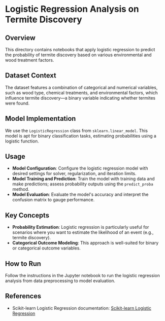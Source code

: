 # Logistic Regression Analysis on Termite Discovery

## Overview
This directory contains notebooks that apply logistic regression to predict the probability of termite discovery based on various environmental and wood treatment factors.

## Dataset Context
The dataset features a combination of categorical and numerical variables, such as wood type, chemical treatments, and environmental factors, which influence termite discovery—a binary variable indicating whether termites were found.

## Model Implementation
We use the `LogisticRegression` class from `sklearn.linear_model`. This model is apt for binary classification tasks, estimating probabilities using a logistic function.

## Usage
- **Model Configuration**: Configure the logistic regression model with desired settings for solver, regularization, and iteration limits.
- **Model Training and Prediction**: Train the model with training data and make predictions; assess probability outputs using the `predict_proba` method.
- **Model Evaluation**: Evaluate the model's accuracy and interpret the confusion matrix to gauge performance.

## Key Concepts
- **Probability Estimation**: Logistic regression is particularly useful for scenarios where you want to estimate the likelihood of an event (e.g., termite discovery).
- **Categorical Outcome Modeling**: This approach is well-suited for binary or categorical outcome variables.

## How to Run
Follow the instructions in the Jupyter notebook to run the logistic regression analysis from data preprocessing to model evaluation.

## References
- Scikit-learn Logistic Regression documentation: [Scikit-learn Logistic Regression](https://scikit-learn.org/stable/modules/generated/sklearn.linear_model.LogisticRegression.html)
